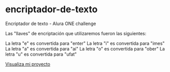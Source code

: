 # encriptador-de-texto
Encriptador de texto - Alura ONE challenge

Las "llaves" de encriptación que utilizaremos fueron las siguientes:

La letra "e" es convertida para "enter"
La letra "i" es convertida para "imes"
La letra "a" es convertida para "ai"
La letra "o" es convertida para "ober"
La letra "u" es convertida para "ufat"

<a href="https://alejandrosanchezsolis.github.io/encriptador-de-texto/">Visualiza mi proyecto</a>
